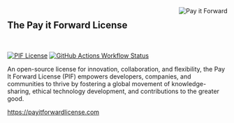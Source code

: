 <img src="https://payitforwardlicense.com/favicon.png" style="max-width: 280px; padding-left: 40px" alt="Pay it Forward" title="Pay it Forward" align="right" />

## The Pay it Forward License
<br />

[![PIF License](https://img.shields.io/badge/License-PIF-blueviolet?style=for-the-badge&labelColor=555&color=268BD2 "PIF License")](https://payitforwardlicense.com/license)
[![GitHub Actions Workflow Status](https://img.shields.io/github/actions/workflow/status/piffoundation/payitforward/astro-pages.yaml?branch=main&style=for-the-badge&label=Build&labelColor=555&color=A6D189 "GitHub Actions Workflow Status")](https://github.com/piffoundation/payitforward/actions)

An open-source license for innovation, collaboration, and flexibility, the Pay It Forward License (PIF) empowers developers, companies, and communities to thrive by fostering a global movement of knowledge-sharing, ethical technology development, and contributions to the greater good.

https://payitforwardlicense.com